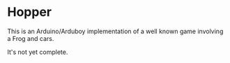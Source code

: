 # Hopper

This is an Arduino/Arduboy implementation of a well known game involving a Frog
and cars.

It's not yet complete.
